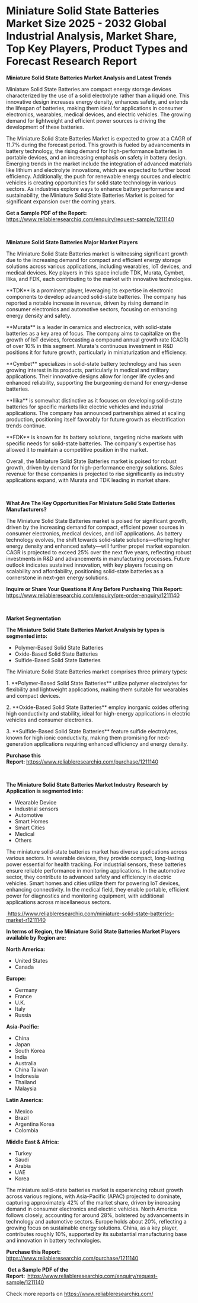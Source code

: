 <p><h1>Miniature Solid State Batteries Market Size 2025 - 2032 Global Industrial Analysis, Market Share, Top Key Players, Product Types and Forecast Research Report</h1></p><p><strong>Miniature Solid State Batteries Market Analysis and Latest Trends</strong></p>
<p><p>Miniature Solid State Batteries are compact energy storage devices characterized by the use of a solid electrolyte rather than a liquid one. This innovative design increases energy density, enhances safety, and extends the lifespan of batteries, making them ideal for applications in consumer electronics, wearables, medical devices, and electric vehicles. The growing demand for lightweight and efficient power sources is driving the development of these batteries.</p><p>The Miniature Solid State Batteries Market is expected to grow at a CAGR of 11.7% during the forecast period. This growth is fueled by advancements in battery technology, the rising demand for high-performance batteries in portable devices, and an increasing emphasis on safety in battery design. Emerging trends in the market include the integration of advanced materials like lithium and electrolyte innovations, which are expected to further boost efficiency. Additionally, the push for renewable energy sources and electric vehicles is creating opportunities for solid state technology in various sectors. As industries explore ways to enhance battery performance and sustainability, the Miniature Solid State Batteries Market is poised for significant expansion over the coming years.</p></p>
<p><strong>Get a Sample PDF of the Report:&nbsp;</strong> <a href="https://www.reliableresearchiq.com/enquiry/request-sample/1211140?utm_campaign=2940&utm_medium=2&utm_source=Github&utm_content=ia&utm_term=24032025&utm_id=miniature-solid-state-batteries">https://www.reliableresearchiq.com/enquiry/request-sample/1211140</a></p>
<p>&nbsp;</p>
<p><strong>Miniature Solid State Batteries Major Market Players</strong></p>
<p><p>The Miniature Solid State Batteries market is witnessing significant growth due to the increasing demand for compact and efficient energy storage solutions across various applications, including wearables, IoT devices, and medical devices. Key players in this space include TDK, Murata, Cymbet, Ilika, and FDK, each contributing to the market with innovative technologies.</p><p>**TDK** is a prominent player, leveraging its expertise in electronic components to develop advanced solid-state batteries. The company has reported a notable increase in revenue, driven by rising demand in consumer electronics and automotive sectors, focusing on enhancing energy density and safety. </p><p>**Murata** is a leader in ceramics and electronics, with solid-state batteries as a key area of focus. The company aims to capitalize on the growth of IoT devices, forecasting a compound annual growth rate (CAGR) of over 10% in this segment. Murata's continuous investment in R&D positions it for future growth, particularly in miniaturization and efficiency.</p><p>**Cymbet** specializes in solid-state battery technology and has seen growing interest in its products, particularly in medical and military applications. Their innovative designs allow for longer life cycles and enhanced reliability, supporting the burgeoning demand for energy-dense batteries.</p><p>**Ilika** is somewhat distinctive as it focuses on developing solid-state batteries for specific markets like electric vehicles and industrial applications. The company has announced partnerships aimed at scaling production, positioning itself favorably for future growth as electrification trends continue.</p><p>**FDK** is known for its battery solutions, targeting niche markets with specific needs for solid-state batteries. The company's expertise has allowed it to maintain a competitive position in the market.</p><p>Overall, the Miniature Solid State Batteries market is poised for robust growth, driven by demand for high-performance energy solutions. Sales revenue for these companies is projected to rise significantly as industry applications expand, with Murata and TDK leading in market share.</p></p>
<p>&nbsp;</p>
<p><strong>What Are The Key Opportunities For Miniature Solid State Batteries Manufacturers?</strong></p>
<p><p>The Miniature Solid State Batteries market is poised for significant growth, driven by the increasing demand for compact, efficient power sources in consumer electronics, medical devices, and IoT applications. As battery technology evolves, the shift towards solid-state solutions—offering higher energy density and enhanced safety—will further propel market expansion. CAGR is projected to exceed 25% over the next five years, reflecting robust investments in R&D and advancements in manufacturing processes. Future outlook indicates sustained innovation, with key players focusing on scalability and affordability, positioning solid-state batteries as a cornerstone in next-gen energy solutions.</p></p>
<p><strong>Inquire or Share Your Questions If Any Before Purchasing This Report:</strong> <a href="https://www.reliableresearchiq.com/enquiry/pre-order-enquiry/1211140?utm_campaign=2940&utm_medium=2&utm_source=Github&utm_content=ia&utm_term=24032025&utm_id=miniature-solid-state-batteries">https://www.reliableresearchiq.com/enquiry/pre-order-enquiry/1211140</a></p>
<p>&nbsp;</p>
<p><strong>Market Segmentation</strong></p>
<p><strong>The Miniature Solid State Batteries Market Analysis by types is segmented into:</strong></p>
<p><ul><li>Polymer-Based Solid State Batteries</li><li>Oxide-Based Solid State Batteries</li><li>Sulfide-Based Solid State Batteries</li></ul></p>
<p><p>The Miniature Solid State Batteries market comprises three primary types: </p><p>1. **Polymer-Based Solid State Batteries** utilize polymer electrolytes for flexibility and lightweight applications, making them suitable for wearables and compact devices.</p><p>2. **Oxide-Based Solid State Batteries** employ inorganic oxides offering high conductivity and stability, ideal for high-energy applications in electric vehicles and consumer electronics.</p><p>3. **Sulfide-Based Solid State Batteries** feature sulfide electrolytes, known for high ionic conductivity, making them promising for next-generation applications requiring enhanced efficiency and energy density.</p></p>
<p><strong>Purchase this Report:&nbsp;</strong><a href="https://www.reliableresearchiq.com/purchase/1211140?utm_campaign=2940&utm_medium=2&utm_source=Github&utm_content=ia&utm_term=24032025&utm_id=miniature-solid-state-batteries">https://www.reliableresearchiq.com/purchase/1211140</a></p>
<p>&nbsp;</p>
<p><strong>The Miniature Solid State Batteries Market Industry Research by Application is segmented into:</strong></p>
<p><ul><li>Wearable Device</li><li>Industrial sensors</li><li>Automotive</li><li>Smart Homes</li><li>Smart Cities</li><li>Medical</li><li>Others</li></ul></p>
<p><p>The miniature solid-state batteries market has diverse applications across various sectors. In wearable devices, they provide compact, long-lasting power essential for health tracking. For industrial sensors, these batteries ensure reliable performance in monitoring applications. In the automotive sector, they contribute to advanced safety and efficiency in electric vehicles. Smart homes and cities utilize them for powering IoT devices, enhancing connectivity. In the medical field, they enable portable, efficient power for diagnostics and monitoring equipment, with additional applications across miscellaneous sectors.</p></p>
<p><a href="https://www.reliableresearchiq.com/miniature-solid-state-batteries-market-r1211140?utm_campaign=2940&utm_medium=2&utm_source=Github&utm_content=ia&utm_term=24032025&utm_id=miniature-solid-state-batteries">&nbsp;https://www.reliableresearchiq.com/miniature-solid-state-batteries-market-r1211140</a></p>
<p><strong>In terms of Region, the Miniature Solid State Batteries Market Players available by Region are:</strong></p>
<p>
    <p> <strong> North America: </strong>
        <ul>
            <li>United States</li>
            <li>Canada</li>
        </ul>
        </p> 
    <p> <strong> Europe: </strong>
        <ul>
            <li>Germany</li>
            <li>France</li>
            <li>U.K.</li>
            <li>Italy</li>
            <li>Russia</li>
        </ul>
        </p> 
    <p> <strong> Asia-Pacific: </strong>
        <ul>
            <li>China</li>
            <li>Japan</li>
            <li>South Korea</li>
            <li>India</li>
            <li>Australia</li>
            <li>China Taiwan</li>
            <li>Indonesia</li>
            <li>Thailand</li>
            <li>Malaysia</li>
        </ul>
        </p> 
    <p> <strong> Latin America: </strong>
        <ul>
            <li>Mexico</li>
            <li>Brazil</li>
            <li>Argentina Korea</li>
            <li>Colombia</li>
        </ul>
        </p> 
    <p> <strong> Middle East & Africa: </strong>
        <ul>
            <li>Turkey</li>
            <li>Saudi</li>
            <li>Arabia</li>
            <li>UAE</li>
            <li>Korea</li>
        </ul>
    </p>
    </p>
<p><p>The miniature solid-state batteries market is experiencing robust growth across various regions, with Asia-Pacific (APAC) projected to dominate, capturing approximately 42% of the market share, driven by increasing demand in consumer electronics and electric vehicles. North America follows closely, accounting for around 28%, bolstered by advancements in technology and automotive sectors. Europe holds about 20%, reflecting a growing focus on sustainable energy solutions. China, as a key player, contributes roughly 10%, supported by its substantial manufacturing base and innovation in battery technologies.</p></p>
<p><strong>Purchase this Report: </strong><a href="https://www.reliableresearchiq.com/purchase/1211140?utm_campaign=2940&utm_medium=2&utm_source=Github&utm_content=ia&utm_term=24032025&utm_id=miniature-solid-state-batteries">https://www.reliableresearchiq.com/purchase/1211140</a></p>
<p>&nbsp;<strong>Get a Sample PDF of the Report:&nbsp;&nbsp;</strong><a href="https://www.reliableresearchiq.com/enquiry/request-sample/1211140?utm_campaign=2940&utm_medium=2&utm_source=Github&utm_content=ia&utm_term=24032025&utm_id=miniature-solid-state-batteries">https://www.reliableresearchiq.com/enquiry/request-sample/1211140</a></p>
<p><strong></strong></p>
<p>Check more reports on <a href="https://www.reliableresearchiq.com/?utm_campaign=2940&utm_medium=2&utm_source=Github&utm_content=ia&utm_term=24032025&utm_id=miniature-solid-state-batteries">https://www.reliableresearchiq.com/</a></p>